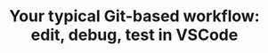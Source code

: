---
title: 'Your typical Git-based workflow: edit, debug, test in VSCode'
description: Ballerina provides built-in editing, debugging, and testing tools, making it easier for developers to test, debug, deploy, and optimize their automation workflows.    
image: 'images/usecases/integration/edit-debug-diagram.png'
---
